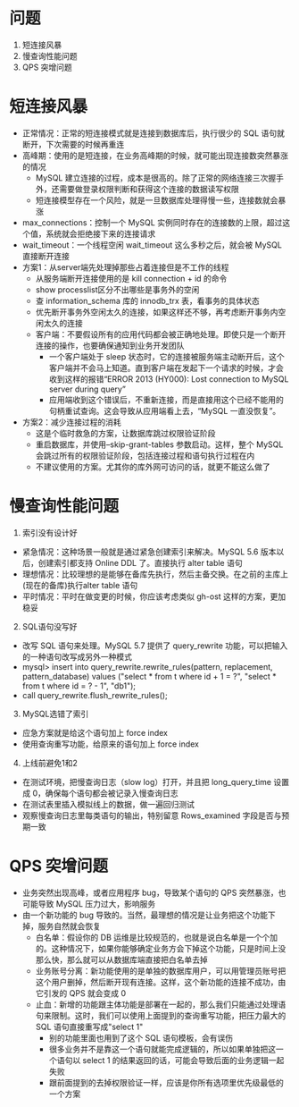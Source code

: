 # 问题
1. 短连接风暴
2. 慢查询性能问题
3. QPS 突增问题

# 短连接风暴
- 正常情况：正常的短连接模式就是连接到数据库后，执行很少的 SQL 语句就断开，下次需要的时候再重连
- 高峰期：使用的是短连接，在业务高峰期的时候，就可能出现连接数突然暴涨的情况
  - MySQL 建立连接的过程，成本是很高的。除了正常的网络连接三次握手外，还需要做登录权限判断和获得这个连接的数据读写权限
  - 短连接模型存在一个风险，就是一旦数据库处理得慢一些，连接数就会暴涨
- max_connections：控制一个 MySQL 实例同时存在的连接数的上限，超过这个值，系统就会拒绝接下来的连接请求
- wait_timeout：一个线程空闲 wait_timeout 这么多秒之后，就会被 MySQL 直接断开连接
- 方案1：从server端先处理掉那些占着连接但是不工作的线程
  - 从服务端断开连接使用的是 kill connection + id 的命令
  - show processlist区分不出哪些是事务外的空闲
  - 查 information_schema 库的 innodb_trx 表，看事务的具体状态
  - 优先断开事务外空闲太久的连接，如果这样还不够，再考虑断开事务内空闲太久的连接
  - 客户端：不要假设所有的应用代码都会被正确地处理。即使只是一个断开连接的操作，也要确保通知到业务开发团队
    - 一个客户端处于 sleep 状态时，它的连接被服务端主动断开后，这个客户端并不会马上知道。直到客户端在发起下一个请求的时候，才会收到这样的报错“ERROR 2013 (HY000): Lost connection to MySQL server during query”
    - 应用端收到这个错误后，不重新连接，而是直接用这个已经不能用的句柄重试查询。这会导致从应用端看上去，“MySQL 一直没恢复”。
- 方案2：减少连接过程的消耗
  - 这是个临时救急的方案，让数据库跳过权限验证阶段
  - 重启数据库，并使用–skip-grant-tables 参数启动。这样，整个 MySQL 会跳过所有的权限验证阶段，包括连接过程和语句执行过程在内
  - 不建议使用的方案。尤其你的库外网可访问的话，就更不能这么做了

# 慢查询性能问题
1. 索引没有设计好
  - 紧急情况：这种场景一般就是通过紧急创建索引来解决。MySQL 5.6 版本以后，创建索引都支持 Online DDL 了。直接执行 alter table 语句
  - 理想情况：比较理想的是能够在备库先执行，然后主备交换。在之前的主库上(现在的备库)执行alter table 语句
  - 平时情况：平时在做变更的时候，你应该考虑类似 gh-ost 这样的方案，更加稳妥
2. SQL语句没写好
  - 改写 SQL 语句来处理。MySQL 5.7 提供了 query_rewrite 功能，可以把输入的一种语句改写成另外一种模式
  - mysql> insert into query_rewrite.rewrite_rules(pattern, replacement, pattern_database) values ("select * from t where id + 1 = ?", "select * from t where id = ? - 1", "db1");
  - call query_rewrite.flush_rewrite_rules();
3. MySQL选错了索引
  - 应急方案就是给这个语句加上 force index
  - 使用查询重写功能，给原来的语句加上 force index
4. 上线前避免1和2
  - 在测试环境，把慢查询日志（slow log）打开，并且把 long_query_time 设置成 0，确保每个语句都会被记录入慢查询日志
  - 在测试表里插入模拟线上的数据，做一遍回归测试
  - 观察慢查询日志里每类语句的输出，特别留意 Rows_examined 字段是否与预期一致

# QPS 突增问题
- 业务突然出现高峰，或者应用程序 bug，导致某个语句的 QPS 突然暴涨，也可能导致 MySQL 压力过大，影响服务
- 由一个新功能的 bug 导致的。当然，最理想的情况是让业务把这个功能下掉，服务自然就会恢复
  - 白名单：假设你的 DB 运维是比较规范的，也就是说白名单是一个个加的。这种情况下，如果你能够确定业务方会下掉这个功能，只是时间上没那么快，那么就可以从数据库端直接把白名单去掉
  - 业务账号分离：新功能使用的是单独的数据库用户，可以用管理员账号把这个用户删掉，然后断开现有连接。这样，这个新功能的连接不成功，由它引发的 QPS 就会变成 0
  - 止血：新增的功能跟主体功能是部署在一起的，那么我们只能通过处理语句来限制。这时，我们可以使用上面提到的查询重写功能，把压力最大的 SQL 语句直接重写成"select 1"
    - 别的功能里面也用到了这个 SQL 语句模板，会有误伤
    - 很多业务并不是靠这一个语句就能完成逻辑的，所以如果单独把这一个语句以 select 1 的结果返回的话，可能会导致后面的业务逻辑一起失败
    - 跟前面提到的去掉权限验证一样，应该是你所有选项里优先级最低的一个方案

